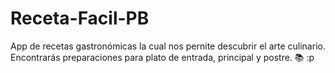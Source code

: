# Receta-Facil-PB
App de recetas gastronómicas la cual nos pernite descubrir el arte
culinario. Encontrarás preparaciones para plato de entrada, principal y postre.
:books: :p
